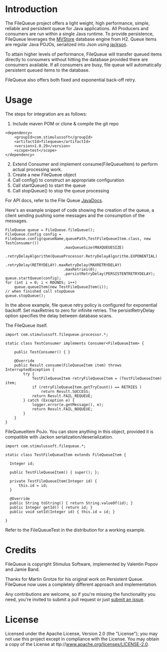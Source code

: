 # Introduction
The FileQueue project offers a light weight, high performance, simple, reliable and persistent queue for Java applications. All Producers and consumers are run within a single Java runtime.
To provide persistence, FileQueue leverages the [MVStore](http://www.h2database.com/html/mvstore.html) database engine from H2. Queue items are regular Java POJOs, serialized into Json using [jackson](http://jackson.codehaus.org/).

To attain higher levels of performance, FileQueue will transfer queued items directly to consumers without hitting the database provided there are consumers available. If all consumers are busy, file queue will automatically persistent queued items to the database.

FileQueue also offers both fixed and exponential back-off retry.

# Usage

The steps for integration are as follows:

  1. Include maven POM or clone & compile the git repo

    <dependency>
        <groupId>com.stimulussoft</groupId>
        <artifactId>filequeue</artifactId>
        <version>1.0.29</version>
        <scope>test</scope>
    </dependency>

  2. Extend Consumer<FileQueueItem> and implement consume(FileQueueItem) to perform actual processing work.
  3. Create a new FileQueue object
  4. Call config() to construct an appropriate configuration
  5. Call startQueue() to start the queue
  6. Call stopQueue() to stop the queue processing

For API docs, refer to the File Queue [JavaDocs](http://javadoc.io/doc/com.stimulussoft/filequeue/1.0.29).

Here's an example snippet of code showing the creation of the queue, a client sending pushing some messages and the consumption of the messages. 

    FileQueue queue = FileQueue.fileQueue();
    FileQueue.Config config = FileQueue.config(queueName,queuePath,TestFileQueueItem.class, new TestConsumer())
                              .maxQueueSize(MAXQUEUESIZE)
                              .retryDelayAlgorithm(QueueProcessor.RetryDelayAlgorithm.EXPONENTIAL)
                              .retryDelay(RETRYDELAY).maxRetryDelay(MAXRETRYDELAY)
                              .maxRetries(0);
                              .persistRetryDelay(PERSISTENTRETRYDELAY);
    queue.startQueue(config);
    for (int i = 0; i < ROUNDS; i++)
        queue.queueItem(new TestFileQueueItem(i));
    // when finished call stopQueue
    queue.stopQueue();

In the above example, file queue retry policy is configured for exponential backoff. Set maxRetries to zero for infinite retries. 
The persistRetryDelay option specifies the delay between database scans. 

The FileQueue itself.

    import com.stimulussoft.filequeue.processor.*;

    static class TestConsumer implements Consumer<FileQueueItem> {

        public TestConsumer() { }

        @Override
        public Result consume(FileQueueItem item) throws InterruptedException {
            try {
                TestFileQueueItem retryFileQueueItem = (TestFileQueueItem) item;
                if (retryFileQueueItem.getTryCount() == RETRIES )
                    return Result.SUCCESS;
                return Result.FAIL_REQUEUE;
            } catch (Exception e) {
                logger.error(e.getMessage(), e);
                return Result.FAIL_NOQUEUE;
            }
        }
    }

FileQueueItem PoJo. You can store anything in this object, provided it is compatible with Jackon serialization/deserialization.

    import com.stimulussoft.filequeue.*;

    static class TestFileQueueItem extends FileQueueItem {

      Integer id;

      public TestFileQueueItem() { super(); };

      private TestFileQueueItem(Integer id) {
          this.id = id;
      }

      @Override
      public String toString() { return String.valueOf(id); }
      public Integer getId() { return id; }
      public void setId(Integer id) { this.id = id; }

    }



Refer to the FileQueueTest in the distribution for a working example.


# Credits
FileQueue is copyright Stimulus Software, implemented by Valentin Popov and Jamie Band.

Thanks for Martin Grotze for his original work on Persistent Queue. FileQueue now uses a completely different approach and
implementation.

Any contributions are welcome, so if you're missing the functionality you need, you're invited to submit a pull request or just [submit an issue](https://github.com/stimulussoft/filequeue/issues).

# License
Licensed under the Apache License, Version 2.0 (the "License"); you may not use this project except in compliance with the License. You may obtain a copy of the License at ttp://www.apache.org/licenses/LICENSE-2.0.
